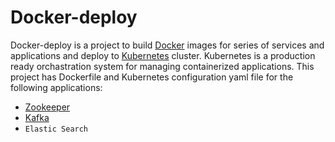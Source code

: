 Docker-deploy
=============

Docker-deploy is a project to build [Docker] images for series of services and applications and deploy to [Kubernetes] cluster. 
Kubernetes is a production ready orchastration system for managing containerized applications. This project has Dockerfile and 
Kubernetes configuration yaml file for the following applications:
  - [Zookeeper]
  - [Kafka]
  - `Elastic Search`

[Zookeeper]: https://github.com/yongw/docker-deploy/tree/master/kafka
[Kafka]: https://github.com/yongw/docker-deploy/tree/master/kafka
[Docker]: http://www.docker.io
[Kubernetes]: http://www.kubernetes.io